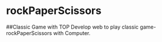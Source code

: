 # rockPaperScissors
##Classic Game with TOP
Develop web to play classic game-rockPaperScissors with Computer.

